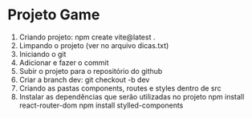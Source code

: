 # Projeto Game

1) Criando projeto: npm create vite@latest .
2) Limpando o projeto (ver no arquivo dicas.txt)
3) Iniciando o git
4) Adicionar e fazer o commit
5) Subir o projeto para o repositório do github
6) Criar a branch dev: git checkout -b dev
7) Criando as pastas components, routes e styles dentro de src
8) Instalar as dependências que serão utilizadas no projeto
npm install react-router-dom
npm install stylled-components